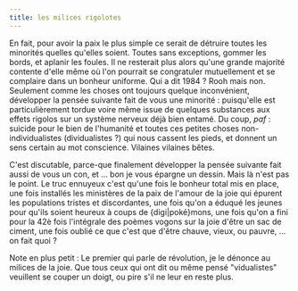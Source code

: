```yaml
---
title: les milices rigolotes
---
```


En fait, pour avoir la paix le plus simple ce serait de détruire toutes les
minorités quelles qu'elles soient. Toutes sans exceptions, gommer les bords,
et aplanir les foules. Il ne resterait plus alors qu'une grande majorité
contente d'elle même où l'on pourrait se congratuler mutuellement et se
complaire dans un bonheur uniforme. Qui a dit 1984 ? Rooh mais non. Seulement
comme les choses ont toujours quelque inconvénient, développer la pensée
suivante fait de vous une minorité : puisqu'elle est particulièrement tordue
voire même issue de quelques substances aux effets rigolos sur un système
nerveux déjà bien entamé. Du coup, *paf* : suicide pour le bien de l'humanité
et toutes ces petites choses non-individualistes (dividualistes ?) qui nous
cassent les pieds, et donnent un sens certain au mot conscience. Vilaines
vilaines bêtes.

C'est discutable, parce-que finalement développer la pensée suivante fait
aussi de vous un con, et ... bon je vous épargne un dessin. Mais là n'est pas
le point. Le truc ennuyeux c'est qu'une fois le bonheur total mis en place,
une fois installés les ministères de la paix de l'amour de la joie qui épurent
les populations tristes et discordantes, une fois qu'on a éduqué les jeunes
pour qu'ils soient heureux à coups de {digi|poké}mons, une fois qu'on a fini
pour la 42è fois l'intégrale des poèmes vogons sur la joie d'être un sac de
ciment, une fois oublié ce que c'est que d'être chauve, vieux, ou pauvre, ...
on fait quoi ?

Note en plus petit : Le premier qui parle de révolution, je le dénonce au
milices de la joie. Que tous ceux qui ont dit ou même pensé "vidualistes"
veuillent se couper un doigt, ou pire s'il ne leur en reste plus.


